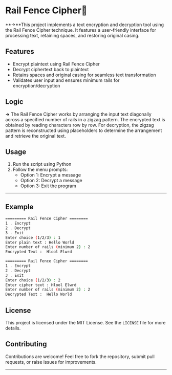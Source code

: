 
# Rail Fence Cipher🚧

**→**This project implements a text encryption and decryption tool using the Rail Fence Cipher technique. It features a user-friendly interface for processing text, retaining spaces, and restoring original casing.

## Features

- Encrypt plaintext using Rail Fence Cipher
- Decrypt ciphertext back to plaintext
- Retains spaces and original casing for seamless text transformation
- Validates user input and ensures minimum rails for encryption/decryption

## Logic

**→** The Rail Fence Cipher works by arranging the input text diagonally across a specified number of rails in a zigzag pattern. The encrypted text is obtained by reading characters row by row. For decryption, the zigzag pattern is reconstructed using placeholders to determine the arrangement and retrieve the original text.

## Usage

1. Run the script using Python
2. Follow the menu prompts:
   - Option 1: Encrypt a message
   - Option 2: Decrypt a message
   - Option 3: Exit the program
---
## Example
``` bash
========= Rail Fence Cipher ========
1 . Encrypt
2 . Decrypt
3 . Exit
Enter choice (1/2/3) : 1
Enter plain text : Hello World
Enter number of rails (minimun 2) : 2
Encrypted Text :  Hlool Elwrd

========= Rail Fence Cipher ========
1 . Encrypt
2 . Decrypt
3 . Exit
Enter choice (1/2/3) : 2
Enter cipher text : Hlool Elwrd
Enter number of rails (minimum 2) : 2
Decrypted Text :  Hello World
```



## License

This project is licensed under the MIT License. See the `LICENSE` file for more details.

## Contributing

Contributions are welcome! Feel free to fork the repository, submit pull requests, or raise issues for improvements.

---


